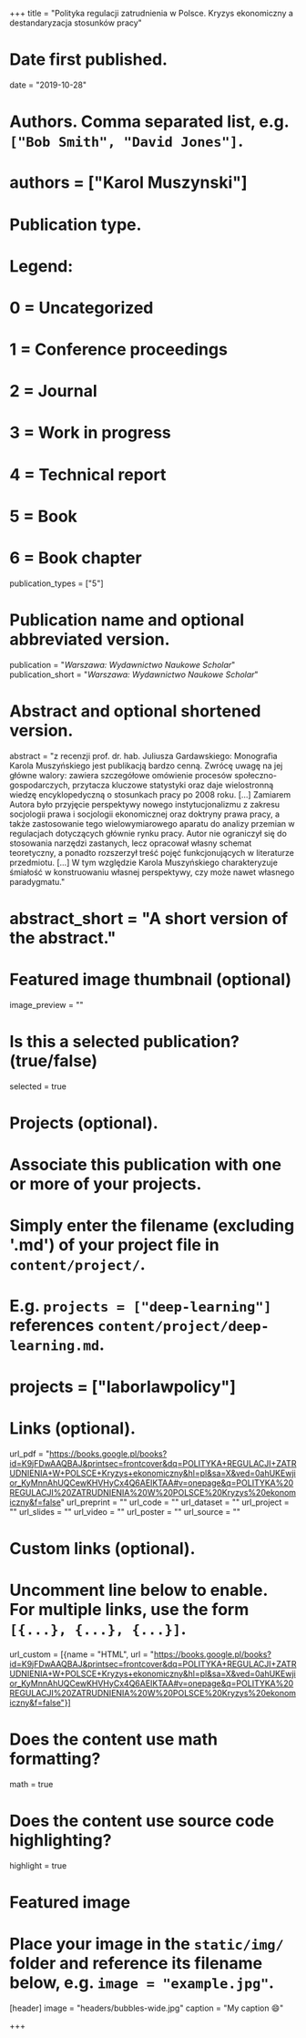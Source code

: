 +++
title = "Polityka regulacji zatrudnienia w Polsce. Kryzys ekonomiczny a destandaryzacja stosunków pracy"

# Date first published.
date = "2019-10-28"

# Authors. Comma separated list, e.g. `["Bob Smith", "David Jones"]`.
# authors = ["Karol Muszynski"]

# Publication type.
# Legend:
# 0 = Uncategorized
# 1 = Conference proceedings
# 2 = Journal
# 3 = Work in progress
# 4 = Technical report
# 5 = Book
# 6 = Book chapter
publication_types = ["5"]

# Publication name and optional abbreviated version.
publication = "*Warszawa: Wydawnictwo Naukowe Scholar*"
publication_short = "*Warszawa: Wydawnictwo Naukowe Scholar*"

# Abstract and optional shortened version.
abstract = "z recenzji prof. dr. hab. Juliusza Gardawskiego: Monografia Karola Muszyńskiego jest publikacją bardzo cenną. Zwrócę uwagę na jej główne walory: zawiera szczegółowe omówienie procesów społeczno-gospodarczych, przytacza kluczowe statystyki oraz daje wielostronną wiedzę encyklopedyczną o stosunkach pracy po 2008 roku. […] Zamiarem Autora było przyjęcie perspektywy nowego instytucjonalizmu z zakresu socjologii prawa i socjologii ekonomicznej oraz doktryny prawa pracy, a także zastosowanie tego wielowymiarowego aparatu do analizy przemian w regulacjach dotyczących głównie rynku pracy. Autor nie ograniczył się do stosowania narzędzi zastanych, lecz opracował własny schemat teoretyczny, a ponadto rozszerzył treść pojęć funkcjonujących w literaturze przedmiotu. […] W tym względzie Karola Muszyńskiego charakteryzuje śmiałość w konstruowaniu własnej perspektywy, czy może nawet własnego paradygmatu."
# abstract_short = "A short version of the abstract."

# Featured image thumbnail (optional)
image_preview = ""

# Is this a selected publication? (true/false)
selected = true

# Projects (optional).
#   Associate this publication with one or more of your projects.
#   Simply enter the filename (excluding '.md') of your project file in `content/project/`.
#   E.g. `projects = ["deep-learning"]` references `content/project/deep-learning.md`.
#   projects = ["laborlawpolicy"]

# Links (optional).
url_pdf = "https://books.google.pl/books?id=K9jFDwAAQBAJ&printsec=frontcover&dq=POLITYKA+REGULACJI+ZATRUDNIENIA+W+POLSCE+Kryzys+ekonomiczny&hl=pl&sa=X&ved=0ahUKEwjior_KyMnnAhUQCewKHVHyCx4Q6AEIKTAA#v=onepage&q=POLITYKA%20REGULACJI%20ZATRUDNIENIA%20W%20POLSCE%20Kryzys%20ekonomiczny&f=false"
url_preprint = ""
url_code = ""
url_dataset = ""
url_project = ""
url_slides = ""
url_video = ""
url_poster = ""
url_source = ""

# Custom links (optional).
#   Uncomment line below to enable. For multiple links, use the form `[{...}, {...}, {...}]`.
url_custom = [{name = "HTML", url = "https://books.google.pl/books?id=K9jFDwAAQBAJ&printsec=frontcover&dq=POLITYKA+REGULACJI+ZATRUDNIENIA+W+POLSCE+Kryzys+ekonomiczny&hl=pl&sa=X&ved=0ahUKEwjior_KyMnnAhUQCewKHVHyCx4Q6AEIKTAA#v=onepage&q=POLITYKA%20REGULACJI%20ZATRUDNIENIA%20W%20POLSCE%20Kryzys%20ekonomiczny&f=false"}]


# Does the content use math formatting?
math = true

# Does the content use source code highlighting?
highlight = true

# Featured image
# Place your image in the `static/img/` folder and reference its filename below, e.g. `image = "example.jpg"`.
[header]
image = "headers/bubbles-wide.jpg"
caption = "My caption 😄"

+++

